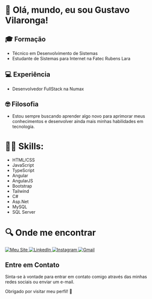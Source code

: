 # 👋 Olá, mundo, eu sou Gustavo Vilaronga!

## 🎓 Formação
- Técnico em Desenvolvimento de Sistemas
- Estudante de Sistemas para Internet na Fatec Rubens Lara

## 💻 Experiência
- Desenvolvedor FullStack na Numax

## 🤓 Filosofia
- Estou sempre buscando aprender algo novo para aprimorar meus conhecimentos e desenvolver ainda mais minhas habilidades em tecnologia.

# 👩‍💻 Skills:
- HTML/CSS
- JavaScript
- TypeScript
- Angular
- AngularJS
- Bootstrap
- Tailwind
- C#
- Asp.Net
- MySQL
- SQL Server


# 🔍 Onde me encontrar
<p>
  <a href="https://www.gustavo-vilaronga.com.br" target="_blank">
    <img src="https://img.shields.io/badge/%20Meu%20Site-6f42c1?style=for-the-badge&logo=firefox-browser&logoColor=white" alt="Meu Site">
  </a>
  <a href="https://www.linkedin.com/in/gustavo-negrão" target="_blank">
    <img src="https://img.shields.io/badge/💻%20LinkedIn-0A66C2?style=for-the-badge&logo=linkedin&logoColor=white" alt="LinkedIn">
  </a>
  <a href="https://www.instagram.com/gug4_negrao/profilecard/?igsh=MXUwbnNmajgwc2cxdg==" target="_blank">
    <img src="https://img.shields.io/badge/%20Instagram-E4405F?style=for-the-badge&logo=instagram&logoColor=white" alt="Instagram">
  </a>
  <a href="mailto:guieguganegrao@gmail.com">
    <img src="https://img.shields.io/badge/%20Gmail-D14836?style=for-the-badge&logo=gmail&logoColor=white" alt="Gmail">
  </a>
</p>


## Entre em Contato
Sinta-se à vontade para entrar em contato comigo através das minhas redes sociais ou enviar um e-mail.

Obrigado por visitar meu perfil! 🚀
